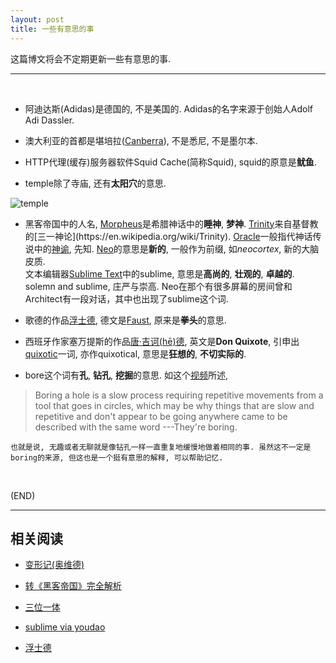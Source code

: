 ```yaml
---
layout: post
title: 一些有意思的事
---
```



这篇博文将会不定期更新一些有意思的事.

---

<br/>

*	阿迪达斯(Adidas)是德国的, 不是美国的. Adidas的名字来源于创始人Adolf Adi Dassler.

*	澳大利亚的首都是堪培拉([Canberra](https://en.wikipedia.org/wiki/Canberra)), 不是悉尼, 不是墨尔本.

*	HTTP代理(缓存)服务器软件Squid Cache(简称Squid), squid的原意是**鱿鱼**.

*	temple除了寺庙, 还有**太阳穴**的意思.

![temple](http://p0.so.qhimg.com/bdr/_240_/t015775921d1a5e28bf.gif)

*	黑客帝国中的人名, [Morpheus](https://en.wikipedia.org/wiki/Morpheus_(mythology))是希腊神话中的**睡神**, **梦神**. [Trinity](https://en.wikipedia.org/wiki/Trinity_(The_Matrix)#Name)来自基督教的[三一神论](https://en.wikipedia.org/wiki/Trinity). [Oracle](https://en.wikipedia.org/wiki/Oracle)一般指代神话传说中的[神谕](https://zh.wikipedia.org/wiki/%E7%A5%9E%E8%AB%AD), 先知. [Neo](http://youdao.com/w/neo/#keyfrom=dict2.top)的意思是**新的**, 一般作为前缀, 如*neocortex*, 新的大脑皮质.   
文本编辑器[Sublime Text](https://www.sublimetext.com/)中的sublime, 意思是**高尚的**, **壮观的**, **卓越的**. solemn and sublime, 庄严与崇高. Neo在那个有很多屏幕的房间曾和Architect有一段对话，其中也出现了sublime这个词. 

*	歌德的作品[浮士德](https://en.wikipedia.org/wiki/Faust,_Part_One), 德文是[Faust](http://www.godic.net/dicts/de/faust), 原来是**拳头**的意思.

*	西班牙作家塞万提斯的作品[唐·吉诃(hē)德](http://baike.baidu.com/item/%E5%94%90%C2%B7%E5%90%89%E8%AF%83%E5%BE%B7/59900), 英文是**Don Quixote**, 引申出[quixotic](http://youdao.com/w/quixotic/#keyfrom=dict2.top)一词, 亦作quixotical, 意思是**狂想的**, **不切实际的**.

*	bore这个词有**孔**, **钻孔**, **挖掘**的意思. 如这个[视频](https://www.youtube.com/watch?v=Qwd25JV-jnU)所述,
>Boring a hole is a slow process requiring repetitive movements from	a tool that goes in circles, which may be why things that are slow and repetitive and don't appear to be going anywhere came to be described with the same word ---They're boring.

	也就是说, 无趣或者无聊就是像钻孔一样一直重复地缓慢地做着相同的事. 虽然这不一定是boring的来源, 但这也是一个挺有意思的解释, 可以帮助记忆.

<br/>

(END)

---

##	相关阅读

*	[变形记(奥维德)](https://zh.wikipedia.org/wiki/%E5%8F%98%E5%BD%A2%E8%AE%B0_(%E5%A5%A5%E7%BB%B4%E5%BE%B7))

*	[转《黑客帝国》完全解析](https://movie.douban.com/review/7172258/)

*	[三位一体](https://zh.wikipedia.org/wiki/%E4%B8%89%E4%BD%8D%E4%B8%80%E9%AB%94)

*	[sublime via youdao](http://youdao.com/w/eng/sublime/#keyfrom=dict2.index)

*	[浮士德](https://zh.wikipedia.org/wiki/%E6%B5%AE%E5%A3%AB%E5%BE%B7I)